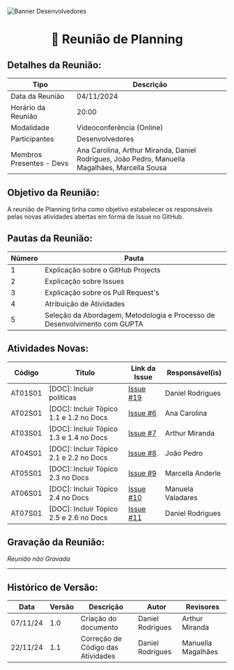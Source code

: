 #
![Banner Desenvolvedores](../../../../assets/BannerDesenvolvedores.png)

<div align="center">
<h1>🤝 Reunião de Planning </h1>
</div>

## Detalhes da Reunião:
| Tipo | Descrição                              |
|---- | --------------------------------------- |
| Data da Reunião | 04/11/2024 |
| Horário da Reunião | 20:00 |
| Modalidade | Videoconferência (Online) |
| Participantes | Desenvolvedores |
| Membros Presentes - Devs | Ana Carolina, Arthur Miranda, Daniel Rodrigues, João Pedro, Manuella Magalhães, Marcella Sousa |

## Objetivo da Reunião:
A reunião de Planning tinha como objetivo estabelecer os responsáveis pelas novas atividades abertas em forma de Issue no GitHub.

## Pautas da Reunião:

| Número | Pauta |
| --- | ------ |
| 1 | Explicação sobre o GitHub Projects |
| 2 | Explicação sobre Issues |
| 3 | Explicação sobre os Pull Request's |
| 4 | Atribuição de Atividades |
| 5 | Seleção da Abordagem, Metodologia e Processo de Desenvolvimento com GUPTA |

## Atividades Novas:

Código  | Titulo                                  | Link da Issue | Responsável(is)
------- | --------------------------------------- | ------------- | --------------- 
AT01S01 | [DOC]: Incluir políticas                | [Issue #19](https://github.com/mdsreq-fga-unb/2024.2-T03-CafeDoSitio/issues/19) | Daniel Rodrigues
AT02S01 | [DOC]: Incluir Tópico 1.1 e 1.2 no Docs | [Issue #6](https://github.com/mdsreq-fga-unb/2024.2-T03-CafeDoSitio/issues/6) | Ana Carolina
AT03S01 | [DOC]: Incluir Tópico 1.3 e 1.4 no Docs | [Issue #7](https://github.com/mdsreq-fga-unb/2024.2-T03-CafeDoSitio/issues/7) | Arthur Miranda
AT04S01 | [DOC]: Incluir Tópico 2.1 e 2.2 no Docs | [Issue #8](https://github.com/mdsreq-fga-unb/2024.2-T03-CafeDoSitio/issues/8) | João Pedro
AT05S01 | [DOC]: Incluir Tópico 2.3 no Docs       | [Issue #9](https://github.com/mdsreq-fga-unb/2024.2-T03-CafeDoSitio/issues/9) | Marcella Anderle
AT06S01 | [DOC]: Incluir Tópico 2.4 no Docs       | [Issue #10](https://github.com/mdsreq-fga-unb/2024.2-T03-CafeDoSitio/issues/10) | Manuela Valadares
AT07S01 | [DOC]: Incluir Tópico 2.5 e 2.6 no Docs | [Issue #11](https://github.com/mdsreq-fga-unb/2024.2-T03-CafeDoSitio/issues/11) | Daniel Rodrigues

## Gravação da Reunião:
_Reunião não Gravada_

---
## Histórico de Versão: 
| Data | Versão | Descrição | Autor | Revisores |
|---- | ------ | --------- | ----- | --------- |
| 07/11/24 | 1.0 | Criação do documento | Daniel Rodrigues | Arthur Miranda |
| 22/11/24 | 1.1 | Correção de Código das Atividades | Daniel Rodrigues | Manuella Magalhães |